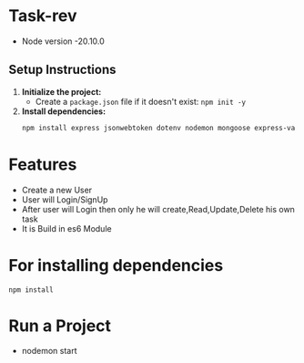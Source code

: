 # Task-rev
- Node version -20.10.0
## Setup Instructions
1. **Initialize the project:**
    - Create a `package.json` file if it doesn't exist: `npm init -y`
2. **Install dependencies:**
   ```bash
   npm install express jsonwebtoken dotenv nodemon mongoose express-validator

# Features
 - Create a new User
 - User will Login/SignUp 
 - After user will Login then only he will create,Read,Update,Delete his own task
 - It is Build in es6 Module 

# For installing dependencies
    npm install

# Run a Project
- nodemon start
